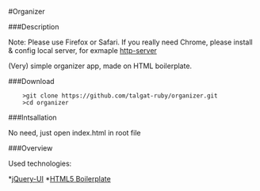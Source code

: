 #Organizer

###Description

Note: Please use Firefox or Safari. If you really need Chrome, please install & config local server, for exmaple [http-server](https://www.npmjs.com/package/http-server) 

(Very) simple organizer app, made on HTML boilerplate.

###Download

````
	>git clone https://github.com/talgat-ruby/organizer.git
	>cd organizer
````

###Intsallation

No need, just open index.html in root file

###Overview

Used technologies:

*[jQuery-UI](http://jqueryui.com/)
*[HTML5 Boilerplate](https://html5boilerplate.com/)

